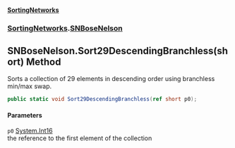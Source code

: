 #### [SortingNetworks](./index.md 'index')
### [SortingNetworks](./SortingNetworks.md 'SortingNetworks').[SNBoseNelson](./SortingNetworks-SNBoseNelson.md 'SortingNetworks.SNBoseNelson')
## SNBoseNelson.Sort29DescendingBranchless(short) Method
Sorts a collection of 29 elements in descending order using branchless min/max swap.  
```csharp
public static void Sort29DescendingBranchless(ref short p0);
```
#### Parameters
<a name='SortingNetworks-SNBoseNelson-Sort29DescendingBranchless(short)-p0'></a>
`p0` [System.Int16](https://docs.microsoft.com/en-us/dotnet/api/System.Int16 'System.Int16')  
the reference to the first element of the collection  
  
